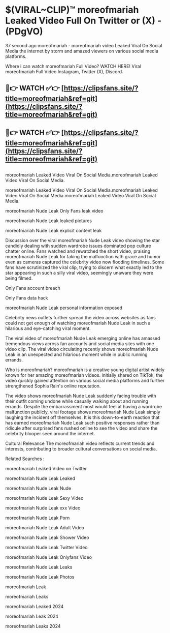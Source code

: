 # $(VIRAL~CLIP)™ moreofmariah Leaked Video Full On Twitter or (X) -(PDgVO)
37 second ago moreofmariah - moreofmariah video Leaked Viral On Social Media the internet by storm and amazed viewers on various social media platforms.

Where i can watch moreofmariah Full Video? WATCH HERE! Viral moreofmariah Full Video Instagram, Twitter (X), Discord.

## 🔴👉 WATCH ✅👉 [https://clipsfans.site/?title=moreofmariah&ref=git](https://clipsfans.site/?title=moreofmariah&ref=git)
## 🔴👉 WATCH ✅👉 [https://clipsfans.site/?title=moreofmariah&ref=git](https://clipsfans.site/?title=moreofmariah&ref=git)
##
moreofmariah Leaked Video Viral On Social Media.moreofmariah Leaked Video Viral On Social Media.

moreofmariah Leaked Video Viral On Social Media.moreofmariah Leaked Video Viral On Social Media.moreofmariah Leaked Video Viral On Social Media.

moreofmariah Nude Leak Only Fans leak video

moreofmariah Nude Leak leaked pictures

moreofmariah Nude Leak explicit content leak

Discussion over the viral moreofmariah Nude Leak video showing the star candidly dealing with sudden wardrobe issues dominated pop culture chatter online. Fans watched and rewatched the short video, praising moreofmariah Nude Leak for taking the malfunction with grace and humor even as cameras captured the celebrity video now flooding timelines. Some fans have scrutinized the viral clip, trying to discern what exactly led to the star appearing in such a silly viral video, seemingly unaware they were being filmed.


Only Fans account breach

Only Fans data hack

moreofmariah Nude Leak personal information exposed

Celebrity news outlets further spread the video across websites as fans could not get enough of watching moreofmariah Nude Leak in such a hilarious and eye-catching viral moment.


The viral video of moreofmariah Nude Leak emerging online has amassed tremendous views across fan accounts and social media sites with one video clip. The viral video circulating recently shows moreofmariah Nude Leak in an unexpected and hilarious moment while in public running errands.


Who is moreofmariah? moreofmariah is a creative young digital artist widely known for her amazing moreofmariah videos. Initially shared on TikTok, the video quickly gained attention on various social media platforms and further strengthened Sophia Rain's online reputation.

The video shows moreofmariah Nude Leak suddenly facing trouble with their outfit coming undone while casually walking about and running errands. Despite the embarrassment most would feel at having a wardrobe malfunction publicly, viral footage shows moreofmariah Nude Leak simply laughing the incident off themselves. It is this down-to-earth reaction that has earned moreofmariah Nude Leak such positive responses rather than ridicule after surprised fans rushed online to see the video and share the celebrity blooper seen around the internet.

Cultural Relevance The moreofmariah video reflects current trends and interests, contributing to broader cultural conversations on social media.

Related Searches :

moreofmariah Leaked Video on Twitter

moreofmariah Nude Leak Leaked

moreofmariah Nude Leak Nude

moreofmariah Nude Leak Sexy Video

moreofmariah Nude Leak xxx Video

moreofmariah Nude Leak Porn

moreofmariah Nude Leak Adult Video

moreofmariah Nude Leak Shower Video

moreofmariah Nude Leak Twitter Video

moreofmariah Nude Leak Onlyfans Video

moreofmariah Nude Leak Leaks

moreofmariah Nude Leak Photos

moreofmariah Leak

moreofmariah Leaks

moreofmariah Leaked 2024

moreofmariah Leak 2024

moreofmariah Leaks 2024
